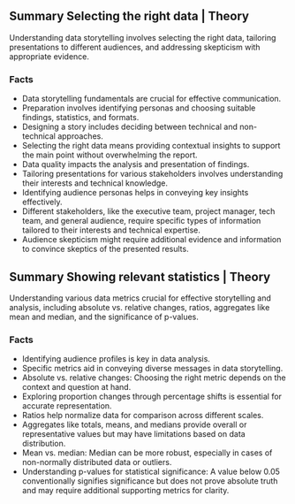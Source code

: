 ## Summary Selecting the right data | Theory
Understanding data storytelling involves selecting the right data, tailoring presentations to different audiences, and addressing skepticism with appropriate evidence.

### Facts
- Data storytelling fundamentals are crucial for effective communication.
- Preparation involves identifying personas and choosing suitable findings, statistics, and formats.
- Designing a story includes deciding between technical and non-technical approaches.
- Selecting the right data means providing contextual insights to support the main point without overwhelming the report.
- Data quality impacts the analysis and presentation of findings.
- Tailoring presentations for various stakeholders involves understanding their interests and technical knowledge.
- Identifying audience personas helps in conveying key insights effectively.
- Different stakeholders, like the executive team, project manager, tech team, and general audience, require specific types of information tailored to their interests and technical expertise.
- Audience skepticism might require additional evidence and information to convince skeptics of the presented results.

## Summary Showing relevant statistics | Theory
Understanding various data metrics crucial for effective storytelling and analysis, including absolute vs. relative changes, ratios, aggregates like mean and median, and the significance of p-values.

### Facts
- Identifying audience profiles is key in data analysis.
- Specific metrics aid in conveying diverse messages in data storytelling.
- Absolute vs. relative changes: Choosing the right metric depends on the context and question at hand.
- Exploring proportion changes through percentage shifts is essential for accurate representation.
- Ratios help normalize data for comparison across different scales.
- Aggregates like totals, means, and medians provide overall or representative values but may have limitations based on data distribution.
- Mean vs. median: Median can be more robust, especially in cases of non-normally distributed data or outliers.
- Understanding p-values for statistical significance: A value below 0.05 conventionally signifies significance but does not prove absolute truth and may require additional supporting metrics for clarity.


